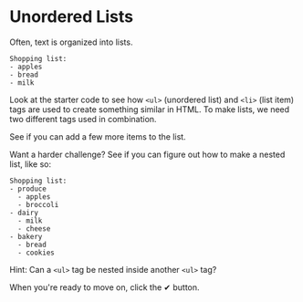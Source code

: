 # Unordered Lists

Often, text is organized into lists.

```text
Shopping list:
- apples
- bread
- milk
```

Look at the starter code to see how `<ul>` (unordered list) and `<li>` (list
item) tags are used to create something similar in HTML. To make lists, we need
two different tags used in combination.

See if you can add a few more items to the list.

Want a harder challenge? See if you can figure out how to make a nested list, like so:

```text
Shopping list:
- produce
  - apples
  - broccoli
- dairy
  - milk
  - cheese
- bakery
  - bread
  - cookies
```

Hint: Can a `<ul>` tag be nested inside another `<ul>` tag?

When you're ready to move on, click the ✔ button.

